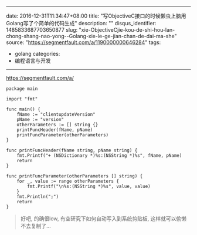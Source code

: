 
---
date: 2016-12-31T11:34:47+08:00
title: "写ObjectiveC接口的时候懒虫上脑用Golang写了个简单的代码生成"
description: ""
disqus_identifier: 1485833687703650877
slug: "xie-ObjectiveCjie-kou-de-shi-hou-lan-chong-shang-nao-yong--Golang-xie-le-ge-jian-chan-de-dai-ma-she"
source: "https://segmentfault.com/a/1190000000646284"
tags: 
- golang 
categories:
- 编程语言与开发
---

https://segmentfault.com/a/

    package main

    import "fmt"

    func main() {
        fName := "clientupdateVersion"
        pName := "version"
        otherParameters := [] string {}
        printFuncHeader(fName, pName)
        printFuncParameter(otherParameters)
    }

    func printFuncHeader(fName string, pName string) {
        fmt.Printf("+ (NSDictionary *)%s:(NSString *)%s", fName, pName)
        return 
    }

    func printFuncParameter(otherParameters [] string) {
        for _, value := range otherParameters {
            fmt.Printf("\n%s:(NSString *)%s", value, value)
        }
        fmt.Println(";")
        return
    }

> 好吧, 的确很low, 有空研究下如何自动写入到系统剪贴板,
> 这样就可以偷懒不去复制了...

